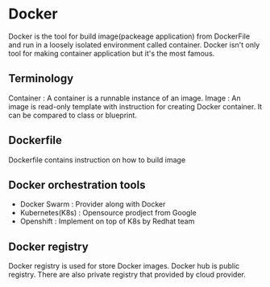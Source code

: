 # Docker 
Docker is the tool for build image(packeage application) from DockerFile and run in a loosely isolated environment called container. Docker isn't only tool for making container application but it's the most famous.

## Terminology
Container : A container is a runnable instance of an image.
Image : An image is read-only template with instruction for creating Docker container. It can be compared to class or blueprint.

## Dockerfile 
Dockerfile contains instruction on how to build image 

## Docker orchestration tools
- Docker Swarm : Provider along with Docker
- Kubernetes(K8s) : Opensource prodject from Google
- Openshift : Implement on top of K8s by Redhat team

## Docker registry
Docker registry is used for store Docker images. Docker hub is public registry. There are also private registry that provided by cloud provider.
